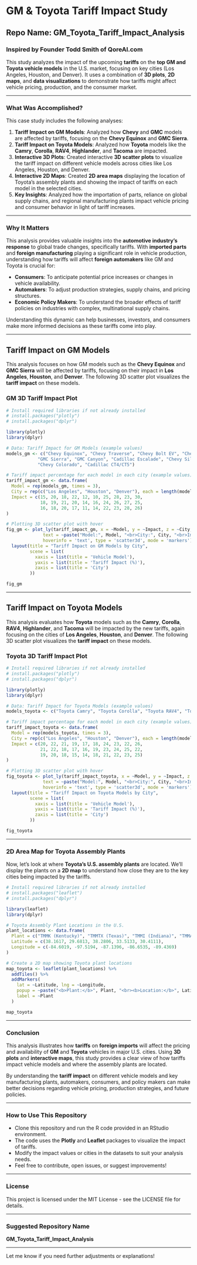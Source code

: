# GM & Toyota Tariff Impact Study

## Repo Name: **GM_Toyota_Tariff_Impact_Analysis**

### Inspired by Founder Todd Smith of QoreAI.com

This study analyzes the impact of the upcoming **tariffs** on the **top GM and Toyota vehicle models** in the U.S. market, focusing on key cities (Los Angeles, Houston, and Denver). It uses a combination of **3D plots**, **2D maps**, and **data visualizations** to demonstrate how tariffs might affect vehicle pricing, production, and the consumer market.

---

### **What Was Accomplished?**

This case study includes the following analyses:

1. **Tariff Impact on GM Models**: Analyzed how **Chevy** and **GMC** models are affected by tariffs, focusing on the **Chevy Equinox** and **GMC Sierra**.
2. **Tariff Impact on Toyota Models**: Analyzed how **Toyota** models like the **Camry**, **Corolla**, **RAV4**, **Highlander**, and **Tacoma** are impacted.
3. **Interactive 3D Plots**: Created interactive **3D scatter plots** to visualize the tariff impact on different vehicle models across cities like Los Angeles, Houston, and Denver.
4. **Interactive 2D Maps**: Created **2D area maps** displaying the location of Toyota’s assembly plants and showing the impact of tariffs on each model in the selected cities.
5. **Key Insights**: Analyzed how the importation of parts, reliance on global supply chains, and regional manufacturing plants impact vehicle pricing and consumer behavior in light of tariff increases.

---

### **Why It Matters**

This analysis provides valuable insights into the **automotive industry’s response** to global trade changes, specifically tariffs. With **imported parts** and **foreign manufacturing** playing a significant role in vehicle production, understanding how tariffs will affect **foreign automakers** like GM and Toyota is crucial for:

- **Consumers**: To anticipate potential price increases or changes in vehicle availability.
- **Automakers**: To adjust production strategies, supply chains, and pricing structures.
- **Economic Policy Makers**: To understand the broader effects of tariff policies on industries with complex, multinational supply chains.

Understanding this dynamic can help businesses, investors, and consumers make more informed decisions as these tariffs come into play.

---

## **Tariff Impact on GM Models**

This analysis focuses on how GM models such as the **Chevy Equinox** and **GMC Sierra** will be affected by tariffs, focusing on their impact in **Los Angeles**, **Houston**, and **Denver**. The following 3D scatter plot visualizes the **tariff impact** on these models.

### **GM 3D Tariff Impact Plot**

```r
# Install required libraries if not already installed
# install.packages("plotly")
# install.packages("dplyr")

library(plotly)
library(dplyr)

# Data: Tariff Impact for GM Models (example values)
models_gm <- c("Chevy Equinox", "Chevy Traverse", "Chevy Bolt EV", "Chevy Malibu", 
            "GMC Sierra", "GMC Canyon", "Cadillac Escalade", "Chevy Silverado 1500",
            "Chevy Colorado", "Cadillac CT4/CT5")

# Tariff impact percentage for each model in each city (example values)
tariff_impact_gm <- data.frame(
  Model = rep(models_gm, times = 3),
  City = rep(c("Los Angeles", "Houston", "Denver"), each = length(models_gm)),
  Impact = c(15, 20, 18, 22, 12, 10, 25, 28, 23, 30, 
             18, 19, 21, 20, 14, 16, 24, 26, 27, 25, 
             16, 18, 20, 17, 11, 14, 22, 23, 28, 26)
)

# Plotting 3D scatter plot with hover
fig_gm <- plot_ly(tariff_impact_gm, x = ~Model, y = ~Impact, z = ~City, 
              text = ~paste("Model:", Model, "<br>City:", City, "<br>Impact:", Impact, "%"),
              hoverinfo = 'text', type = 'scatter3d', mode = 'markers') %>%
  layout(title = "Tariff Impact on GM Models by City",
         scene = list(
           xaxis = list(title = 'Vehicle Model'),
           yaxis = list(title = 'Tariff Impact (%)'),
           zaxis = list(title = 'City')
         ))

fig_gm
```

---

## **Tariff Impact on Toyota Models**

This analysis evaluates how **Toyota** models such as the **Camry**, **Corolla**, **RAV4**, **Highlander**, and **Tacoma** will be impacted by the new tariffs, again focusing on the cities of **Los Angeles**, **Houston**, and **Denver**. The following 3D scatter plot visualizes the **tariff impact** on these models.

### **Toyota 3D Tariff Impact Plot**

```r
# Install required libraries if not already installed
# install.packages("plotly")
# install.packages("dplyr")

library(plotly)
library(dplyr)

# Data: Tariff Impact for Toyota Models (example values)
models_toyota <- c("Toyota Camry", "Toyota Corolla", "Toyota RAV4", "Toyota Highlander", "Toyota Tacoma")

# Tariff impact percentage for each model in each city (example values)
tariff_impact_toyota <- data.frame(
  Model = rep(models_toyota, times = 3),
  City = rep(c("Los Angeles", "Houston", "Denver"), each = length(models_toyota)),
  Impact = c(20, 22, 21, 19, 17, 18, 24, 23, 22, 26, 
             21, 22, 18, 17, 16, 19, 23, 24, 25, 22, 
             19, 20, 18, 15, 14, 18, 21, 22, 23, 25)
)

# Plotting 3D scatter plot with hover
fig_toyota <- plot_ly(tariff_impact_toyota, x = ~Model, y = ~Impact, z = ~City, 
              text = ~paste("Model:", Model, "<br>City:", City, "<br>Impact:", Impact, "%"),
              hoverinfo = 'text', type = 'scatter3d', mode = 'markers') %>%
  layout(title = "Tariff Impact on Toyota Models by City",
         scene = list(
           xaxis = list(title = 'Vehicle Model'),
           yaxis = list(title = 'Tariff Impact (%)'),
           zaxis = list(title = 'City')
         ))

fig_toyota
```

---

### **2D Area Map for Toyota Assembly Plants**

Now, let’s look at where **Toyota’s U.S. assembly plants** are located. We’ll display the plants on a **2D map** to understand how close they are to the key cities being impacted by the tariffs.

```r
# Install required libraries if not already installed
# install.packages("leaflet")
# install.packages("dplyr")

library(leaflet)
library(dplyr)

# Toyota Assembly Plant Locations in the U.S.
plant_locations <- data.frame(
  Plant = c("TMMK (Kentucky)", "TMMTX (Texas)", "TMMI (Indiana)", "TMMAL (Alabama)", "TMMNC (Mississippi)"),
  Latitude = c(38.1617, 29.6813, 38.2806, 33.5133, 30.4111),
  Longitude = c(-84.6019, -97.5194, -87.1396, -86.6535, -89.4369)
)

# Create a 2D map showing Toyota plant locations
map_toyota <- leaflet(plant_locations) %>%
  addTiles() %>%
  addMarkers(
    lat = ~Latitude, lng = ~Longitude,
    popup = ~paste("<b>Plant:</b>", Plant, "<br><b>Location:</b>", Latitude, ", ", Longitude),
    label = ~Plant
  )

map_toyota
```

---

### **Conclusion**

This analysis illustrates how **tariffs** on **foreign imports** will affect the pricing and availability of **GM** and **Toyota** vehicles in major U.S. cities. Using **3D plots** and **interactive maps**, this study provides a clear view of how tariffs impact vehicle models and where the assembly plants are located.

By understanding the **tariff impact** on different vehicle models and key manufacturing plants, automakers, consumers, and policy makers can make better decisions regarding vehicle pricing, production strategies, and future policies.

---

### **How to Use This Repository**

- Clone this repository and run the R code provided in an RStudio environment.
- The code uses the **Plotly** and **Leaflet** packages to visualize the impact of tariffs.
- Modify the impact values or cities in the datasets to suit your analysis needs.
- Feel free to contribute, open issues, or suggest improvements!

---

### **License**

This project is licensed under the MIT License - see the LICENSE file for details.

---

### **Suggested Repository Name**

**GM_Toyota_Tariff_Impact_Analysis**

---

Let me know if you need further adjustments or explanations!
